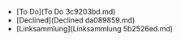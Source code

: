 * [To Do](To Do 3c9203bd.md)
* [Declined](Declined da089859.md)
* [Linksammlung](Linksammlung 5b2526ed.md)